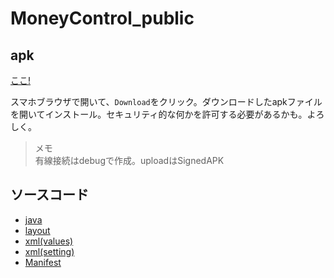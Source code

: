 # MoneyControl_public

## apk

[ここ!](https://github.com/oha-yashi/MoneyControl_public/blob/master/app/release/app-release.apk)

スマホブラウザで開いて、`Download`をクリック。ダウンロードしたapkファイルを開いてインストール。セキュリティ的な何かを許可する必要があるかも。よろしく。

> メモ</br>有線接続はdebugで作成。uploadはSignedAPK

## ソースコード

- [java](https://github.com/oha-yashi/MoneyControl_public/tree/master/app/src/main/java/com/example/moneycontrol)
- [layout](https://github.com/oha-yashi/MoneyControl_public/tree/master/app/src/main/res/layout)
- [xml(values)](https://github.com/oha-yashi/MoneyControl_public/tree/master/app/src/main/res/values)
- [xml(setting)](https://github.com/oha-yashi/MoneyControl_public/tree/master/app/src/main/res/xml)
- [Manifest](https://github.com/oha-yashi/MoneyControl_public/blob/master/app/src/main/AndroidManifest.xml)
